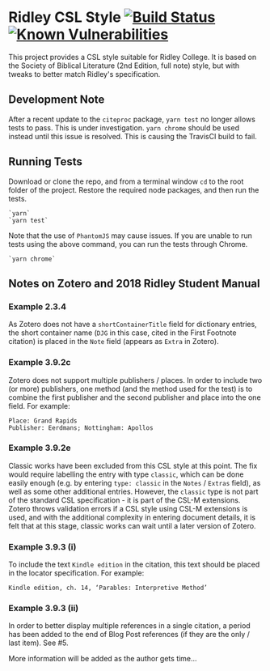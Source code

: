 # Ridley CSL Style [![Build Status](https://travis-ci.org/daggmano/ridley-csl-style.svg)](https://travis-ci.org/daggmano/ridley-csl-style) [![Known Vulnerabilities](https://snyk.io/test/github/daggmano/ridley-csl-style/badge.svg?targetFile=package.json)](https://snyk.io/test/github/daggmano/ridley-csl-style?targetFile=package.json)

This project provides a CSL style suitable for Ridley College.  It is based on the Society of Biblical Literature (2nd Edition, full note) style, but with tweaks
to better match Ridley's specification.

## Development Note ##
After a recent update to the `citeproc` package, `yarn test` no longer allows tests to pass. This is under investigation. `yarn chrome` should be used instead until this issue is resolved. This is causing the TravisCI build to fail.

## Running Tests ##

Download or clone the repo, and from a terminal window `cd` to the root folder of the project.  Restore the required node packages, and then run the tests.

    `yarn`
    `yarn test`

Note that the use of `PhantomJS` may cause issues. If you are unable to run tests using the above command, you can run the tests through Chrome.

    `yarn chrome`

## Notes on Zotero and 2018 Ridley Student Manual ##

### Example 2.3.4 ###
As Zotero does not have a `shortContainerTitle` field for dictionary entries, the short container name (`DJG` in this case, cited in the First Footnote citation) is placed in the `Note` field (appears as `Extra` in Zotero).

### Example 3.9.2c ###
Zotero does not support multiple publishers / places. In order to include two (or more) publishers, one method (and the method used for the test) is to combine the first publisher and the second publisher and place into the one field. For example:

    Place: Grand Rapids
    Publisher: Eerdmans; Nottingham: Apollos

### Example 3.9.2e ###
Classic works have been excluded from this CSL style at this point. The fix would require labelling the entry with type `classic`, which can be done easily enough (e.g. by entering `type: classic` in the `Notes` / `Extras` field), as well as some other additional entries. However, the `classic` type is not part of the standard CSL specification - it is part of the CSL-M extensions. Zotero throws validation errors if a CSL style using CSL-M extensions is used, and with the additional complexity in entering document details, it is felt that at this stage, classic works can wait until a later version of Zotero.

### Example 3.9.3 (i) ###
To include the text `Kindle edition` in the citation, this text should be placed in the locator specification. For example:

    Kindle edition, ch. 14, ‘Parables: Interpretive Method’

### Example 3.9.3 (ii) ###
In order to better display multiple references in a single citation, a period has been added to the end of Blog Post references (if they are the only / last item). See #5.


More information will be added as the author gets time...
